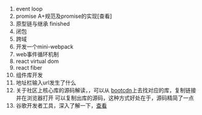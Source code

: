 1. event loop         
1. promise A+规范及promise的实现[查看]        
1. 原型链与继承 finished       
1. 闭包        
1. 跨域       
1. 开发一个mini-webpack      
4. web事件循环机制         
5. react virtual dom        
6. react fiber          
7. 组件库开发         
8. 地址栏输入url发生了什么        
9. 关于社区上核心库的源码解读，，可以从 [bootcdn](https://www.bootcdn.cn/)上去找对应的库，复制链接并在浏览器打开
可以复制出库的源码，这种方式好处在于，源码精简了一点
10. 谷歌开发者工具，深入了解一下，[查看](https://developers.google.com/web/tools/chrome-devtools?hl=zh-cn)
